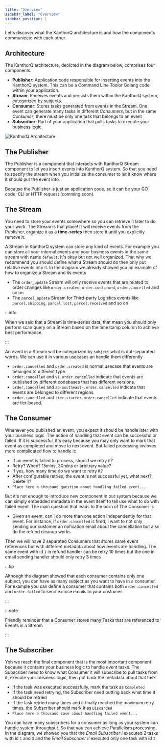 ```yaml
---
title: "Overview"
sidebar_label: "Overview"
sidebar_position: 1
---
```


Let's discover what the KanthorQ architecture is and how the components communicate with each other.

## Architecture

The KanthorQ architecture, depicted in the diagram below, comprises four components:

- **Publisher**: Application code responsible for inserting events into the KanthorQ system. This can be a Command Line Toolor Golang code within your application.
- **Stream**: Receives events and persists them within the KanthorQ system, categorized by subjects.
- **Consumer**: Stores tasks generated from events in the Stream. One event can generate many tasks in different _Consumers_, but in the same _Consumer_, there must be only one task that belongs to an event
- **Subscriber**: Part of your application that pulls tasks to execute your business logic.

![KanthorQ Architecture](/002-concepts/001-overview/kanthorq-architecture.svg)

## The Publisher

The Publisher is a component that interacts with KanthorQ Stream component to let you insert events into KanthorQ system. So that you need to specify the stream when you initialize the consumer to let it know where it should put the event into.

Because the Publisher is just an application code, so it can be your GO code, CLI or HTTP request (comming soon).

## The Stream

You need to store your events somewhere so you can retrieve it later to do your work. The Stream is that place! It will receive events from the Publisher, organize it as a **time-series** then store it until you explicitly remove it.

A Stream in KanthorQ system can store any kind of events. For example you can store all your internal events and your business events in the same stream with name `default`. It's okay but not well organized. That why we recommend you should define what a Stream should do then only put relative events into it. In the diagram we already showed you an example of how to organize a Stream and its events

- The `order_update` Stream will only receive events that are related to order changes like `order.created`, `order.confirmed`, `order.cancelled` and so on
- The `parcel_update` Stream for Third-party Logistics events like `parcel.shipping`, `parcel.lost`, `parcel.received` and so on

:::info

When we said that a Stream is time-series data, that mean you should only perform scan query on a Stream based on the timestamp column to achieve best performance.

:::

An event in a Stream will be categorized by `subject` what is dot-separated words. We can use it in various usecases an handle them differently

- `order.cancelled` and `order.created` is normal usecase that events are belonged to different type.
- `order.cancelled` and `v1.order.cancelled` indicate that events are published by different codebases that has different versions.
- `order.cancelled` and `ap-southeast-.order.cancelled` indicate that events are belonged to different regions.
- `order.cancelled` and `tier-starter.order.cancelled` indicate that events are tier-based.

## The Consumer

Whenever you published an event, you expect it should be handle later with your business logic. The action of handling that event can be successful or failed. If it is successful, it's easy because you may only want to mark that event as completed and move to next event. But failed processing invloves more complicated flow to handle it:

- If an event is failed to process, should we retry it?
- Retry? When? 15mins, 30mins or arbitrary value?
- If yes, how many time do we want to retry it?
- After configurable retries, the event is not successful yet, what next? Delete it?
- `Place here a thousand question about handling failed event...`

But it's not enough to introduce new component in our system because we can simply embedded metadata in the event itself to tell use what to do with failed event. The main question that leads to the born of The Consumer is

- Given an event, can I do more than one action independently for that event. For instance, if `order.cancelled` is fired, I want to not only sending our customer an nofication email about the cancellation but also do the refund cleanup works

Then we will have 2 separated Consumers that stores same event references but with different metadata about how events are handling. The same event with id `1` in refund handler can be retry 10 times but the one in email sending handler should only retry 3 times

:::tip

Although the diagram showed that each consumer contains only one subject, you can have as many subject as you want to have in a consumer. For example you can define a consumer that contains both `order.cancelled` and `order.failed` to send excuse emails to your customer.

:::

:::note

Friendly reminder that a Consumer stores many Tasks that are referenced to Events in a Stream

:::

## The Subscriber

Yoh we reach the final component that is the most important component because it contains your business logic to handle event tasks. The Subscriber need to know what Consumer it will subscribe to pull tasks from it, execute your business logic, then put back the metadata about that task

- If the task was executed successfully, mark the task as `Completed`
- If the task need retrying, the Subscriber need putting back what time it should be retried
- If the task retried many times and it finally reached the maximum retry times, the Subscriber should mark it as `Discarded`
- `Place here a thousand case about handling failed event...`

You can have many subscribers for a consumer as long as your system can handle system throughput. So that you can achieve Parallelism processing. In the diagram, we showed you that the _Email Subscriber I_ executed 2 tasks with id `1` and `3` and the _Email Subscriber II_ executed only one task with id `2`
